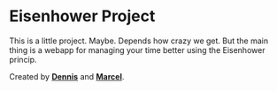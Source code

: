 # Eisenhower Project

This is a little project. Maybe. Depends how crazy we get. But the main thing is a webapp for managing your time better using the Eisenhower princip.

Created by **[Dennis](https://github.com/jollodede/ "/jollodede")** and **[Marcel](https://github.com/thebauzz/ "/thebauzz")**.
